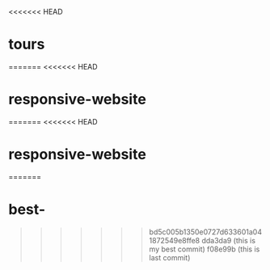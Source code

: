 <<<<<<< HEAD
# tours
=======
<<<<<<< HEAD
# responsive-website
=======
<<<<<<< HEAD
# responsive-website
=======
# best-
>>>>>>> bd5c005b1350e0727d633601a041872549e8ffe8
>>>>>>> dda3da9 (this is my best commit)
>>>>>>> f08e99b (this is last commit)

